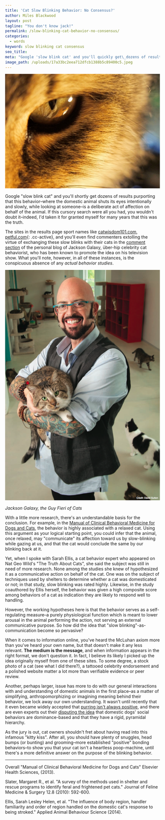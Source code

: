 ```yaml
---
title: 'Cat Slow Blinking Behavior: No Consensus?'
author: Miles Blackwood
layout: post
tagline: "You don't know jack!"
permalink: /slow-blinking-cat-behavior-no-consensus/
categories:
  - words
keyword: slow blinking cat consensus
seo_title:
meta: "Google 'slow blink cat' and you'll quickly get\_dozens of results purporting\_that this behavior is a deliberate act of affection. Does the science add up?"
image_path: /uploads/17a33bc2eea712dfcb1388b5c89400c5.jpeg
---
```


![Stare into the cat eye, and generally the cat stares back.](/uploads/versions/17a33bc2eea712dfcb1388b5c89400c5---x----1828-1352x---.jpeg)

Google "slow blink cat" and you'll shortly get dozens of results purporting that this behavior–where the domestic animal shuts its eyes intentionally and slowly, while looking at someone–is a deliberate act of affection on behalf of the animal. If this cursory search were all you had, you wouldn't doubt it–indeed, I'd taken it for granted myself for many years that this was the truth.

The sites in the results page sport names like [catwisdom101.com](catwisdom101.com/slow-blink-cat-kiss-2/), [petful.com](){: .cc-active}, and you'll even find commenters extolling the virtue of exchanging these slow blinks with their cats in the [comment section](http://jacksongalaxy.com/2011/05/07/best-video-ever/) of the personal blog of Jackson Galaxy, über-hip celebrity cat behaviorist, who has been known to promote the idea on his television show. What you'll note, however, in all of these instances, is the conspicuous absence of any *actual* *behavior studies*.

![Jackson Galaxy, the Guy Fieri of Cats](/uploads/jacksongalaxy.png)

*Jackson Galaxy, the Guy Fieri of Cats*

With a little more research, there's an understandable basis for the conclusion. For example, in the [Manual of Clinical Behavioral Medicine for Dogs and Cats](https://books.google.com/books?id=HHoK9PKpqn4C&amp;lpg=PP1&amp;pg=PA348#v=onepage&amp;q&amp;f=false), the behavior is highly associated with a relaxed cat. Using this argument as your logical starting point, you could infer that the animal, once relaxed, may "communicate" its affection toward us by slow-blinking while gazing at us, and that the cat would conclude the same by our blinking back at it.

Yet, when I spoke with Sarah Ellis, a cat behavior expert who appeared on Nat Geo Wild's "The Truth About Cats", she said the subject was still in need of more research. None among the studies she knew of hypothesized it as a communicative action on behalf of the cat. One was on the subject of techniques used by shelters to determine whether a cat was domesticated or not; in that study, slow blinking was rated highly. Likewise, in the study coauthored by Ellis herself, the behavior was given a high composite score among behaviors of a cat as indication they are likely to respond well to handling.

However, the working hypotheses here is that the behavior serves as a self-regulating measure–a purely physiological function which is meant to lower arousal in the animal performing the action, not serving an external communicative purpose. So how did the idea that "slow blinking"-as-communication become so pervasive?

When it comes to information online, you've heard the McLuhan axiom more than you've heard your own name, but that doesn't make it any less relevant. **The medium is the message**, and when information appears in the right format, we don't question it. In fact, I believe its likely I picked up the idea originally myself from one of these sites. To some degree, a stock photo of a cat (see what I did there?), a tattooed celebrity endorsement and a polished website matter a lot more than verifiable evidence or peer review.

Another, perhaps larger, issue has more to do with our general interactions with and understanding of domestic animals in the first place–as a matter of simplifying, anthropomorphizing or imagining meaning behind their behavior, we lock away our own understanding. It wasn't until recently that it even became widely accepted that [purring isn't always positive](http://www.wired.com/2015/05/why-do-cats-purr/), and there are even experts out their [disputing the idea](http://www.dogwelfarecampaign.org/why-not-dominance.php) that domestic dogs' social behaviors are dominance-based and that they have a rigid, pyramidal hierarchy.

As the jury is out, cat owners shouldn't fret about having read into this infamous "kitty kiss". After all, you should have plenty of snuggles, head bumps (or bunting) and grooming–more established "positive" bonding behaviors–to show you that your cat isn't a heartless poop-machine, until there's a more definitive answer on the purpose of the blinking behavior.

---

Overall "Manual of Clinical Behavioral Medicine for Dogs and Cats" Elsevier Health Sciences, (2013).

Slater, Margaret R., et al. "A survey of the methods used in shelter and rescue programs to identify feral and frightened pet cats." Journal of Feline Medicine & Surgery 12.8 (2010): 592-600.

Ellis, Sarah Lesley Helen, et al. "The influence of body region, handler familiarity and order of region handled on the domestic cat's response to being stroked." Applied Animal Behaviour Science (2014).